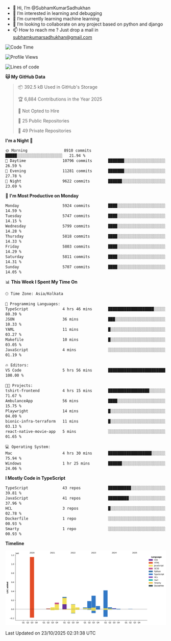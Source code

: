 - 👋 Hi, I’m @SubhamKumarSadhukhan
- 👀 I’m interested in learning and debugging
- 🌱 I’m currently learning machine learning
- 💞️ I’m looking to collaborate on any project based on python and django
- 📫 How to reach me ?
      Just drop a mail in subhamkumarsadhukhan@gmail.com
<!---
SubhamKumarSadhukhan/SubhamKumarSadhukhan is a ✨ special ✨ repository because its `README.md` (this file) appears on your GitHub profile.
You can click the Preview link to take a look at your changes.
--->


<!--START_SECTION:waka-->
![Code Time](http://img.shields.io/badge/Code%20Time-3%2C104%20hrs%2038%20mins-blue)

![Profile Views](http://img.shields.io/badge/Profile%20Views-4-blue)

![Lines of code](https://img.shields.io/badge/From%20Hello%20World%20I%27ve%20Written-2.8%20million%20lines%20of%20code-blue)

**🐱 My GitHub Data** 

> 📦 392.5 kB Used in GitHub's Storage 
 > 
> 🏆 6,884 Contributions in the Year 2025
 > 
> 🚫 Not Opted to Hire
 > 
> 📜 25 Public Repositories 
 > 
> 🔑 49 Private Repositories 
 > 
**I'm a Night 🦉** 

```text
🌞 Morning                8910 commits        █████░░░░░░░░░░░░░░░░░░░░   21.94 % 
🌆 Daytime                10796 commits       ███████░░░░░░░░░░░░░░░░░░   26.59 % 
🌃 Evening                11281 commits       ███████░░░░░░░░░░░░░░░░░░   27.78 % 
🌙 Night                  9622 commits        ██████░░░░░░░░░░░░░░░░░░░   23.69 % 
```
📅 **I'm Most Productive on Monday** 

```text
Monday                   5924 commits        ████░░░░░░░░░░░░░░░░░░░░░   14.59 % 
Tuesday                  5747 commits        ████░░░░░░░░░░░░░░░░░░░░░   14.15 % 
Wednesday                5799 commits        ████░░░░░░░░░░░░░░░░░░░░░   14.28 % 
Thursday                 5818 commits        ████░░░░░░░░░░░░░░░░░░░░░   14.33 % 
Friday                   5803 commits        ████░░░░░░░░░░░░░░░░░░░░░   14.29 % 
Saturday                 5811 commits        ████░░░░░░░░░░░░░░░░░░░░░   14.31 % 
Sunday                   5707 commits        ████░░░░░░░░░░░░░░░░░░░░░   14.05 % 
```


📊 **This Week I Spent My Time On** 

```text
🕑︎ Time Zone: Asia/Kolkata

💬 Programming Languages: 
TypeScript               4 hrs 46 mins       ████████████████████░░░░░   80.39 % 
JSON                     36 mins             ███░░░░░░░░░░░░░░░░░░░░░░   10.33 % 
YAML                     11 mins             █░░░░░░░░░░░░░░░░░░░░░░░░   03.27 % 
Makefile                 10 mins             █░░░░░░░░░░░░░░░░░░░░░░░░   03.05 % 
JavaScript               4 mins              ░░░░░░░░░░░░░░░░░░░░░░░░░   01.19 % 

🔥 Editors: 
VS Code                  5 hrs 56 mins       █████████████████████████   100.00 % 

🐱‍💻 Projects: 
tshirt-frontend          4 hrs 15 mins       ██████████████████░░░░░░░   71.67 % 
AmbulanceApp             56 mins             ████░░░░░░░░░░░░░░░░░░░░░   15.75 % 
Playwright               14 mins             █░░░░░░░░░░░░░░░░░░░░░░░░   04.09 % 
bionic-infra-terraform   11 mins             █░░░░░░░░░░░░░░░░░░░░░░░░   03.13 % 
react-native-movie-app   5 mins              ░░░░░░░░░░░░░░░░░░░░░░░░░   01.65 % 

💻 Operating System: 
Mac                      4 hrs 30 mins       ███████████████████░░░░░░   75.94 % 
Windows                  1 hr 25 mins        ██████░░░░░░░░░░░░░░░░░░░   24.06 % 
```

**I Mostly Code in TypeScript** 

```text
TypeScript               43 repos            ██████████░░░░░░░░░░░░░░░   39.81 % 
JavaScript               41 repos            █████████░░░░░░░░░░░░░░░░   37.96 % 
HCL                      3 repos             █░░░░░░░░░░░░░░░░░░░░░░░░   02.78 % 
Dockerfile               1 repo              ░░░░░░░░░░░░░░░░░░░░░░░░░   00.93 % 
Smarty                   1 repo              ░░░░░░░░░░░░░░░░░░░░░░░░░   00.93 % 
```



**Timeline**

![Lines of Code chart](https://raw.githubusercontent.com/SubhamKumarSadhukhan/SubhamKumarSadhukhan/main/assets/bar_graph.png)


 Last Updated on 23/10/2025 02:31:38 UTC
<!--END_SECTION:waka-->
